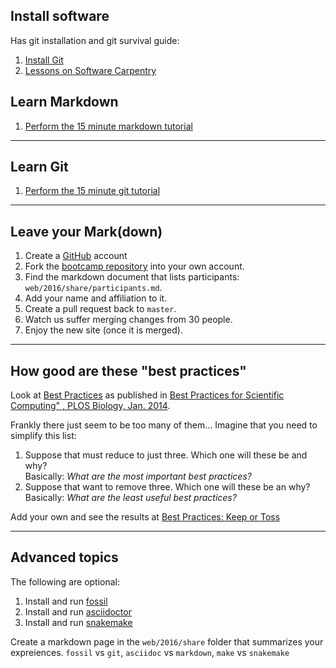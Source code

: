 ## Install software

Has git installation and git survival guide:

1. [Install Git][git]
1. [Lessons on Software Carpentry][lesson]

[lesson]: http://software-carpentry.org/lessons/
[git]: /install.html#git-and-github

## Learn Markdown

1. [Perform the 15 minute markdown tutorial][15minmd]

---

## Learn Git

1. [Perform the 15 minute git tutorial][15mingit]

---

## Leave your Mark(down)

1. Create a [GitHub][github] account
1. Fork the [bootcamp repository][bootcamp] into your own account.
1. Find the markdown document that lists participants: `web/2016/share/participants.md`.
1. Add your name and affiliation to it.
1. Create a pull request back to `master`.
1. Watch us suffer merging changes from 30 people.
1. Enjoy the new site (once it is merged).

[15minmd]: http://commonmark.org/help/tutorial/
[15mingit]: https://try.github.io/levels/1/challenges/1
[bootcamp]: https://github.com/biostars/bootcamp-central
[github]: https://www.github.com

---

## How good are these "best practices"

Look at [Best Practices][best] as published
in [Best Practices for Scientific Computing" , PLOS Biology, Jan. 2014][bestpub].

Frankly there just seem to be too many of them...
Imagine that you need to simplify this list:

1. Suppose that must reduce to just three.
   Which one will these be and why?\
   Basically: *What are the
   most important best practices?*
1. Suppose that want to remove three.
   Which one will these be an why?\
   Basically: *What are the least useful best practices?*

Add your own and see the results at [Best Practices: Keep or Toss][keep]

[bestpub]: http://dx.doi.org/10.1371/journal.pbio.1001745
[best]: docs/best_practices.html
[keep]: docs/best_practices.html#keep-or-toss

---

## Advanced topics

The following are optional:

1. Install and run [fossil][fossil]
1. Install and run [asciidoctor][asciidoctor]
1. Install and run [snakemake][snakemake]

[fossil]: https://www.fossil-scm.org/
[asciidoctor]: http://asciidoctor.org/
[snakemake]: https://bitbucket.org/snakemake/snakemake/wiki/Home

Create a markdown page in the `web/2016/share` folder that summarizes your expreiences.
`fossil` vs `git`, `asciidoc` vs `markdown`, `make` vs `snakemake`
